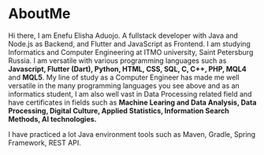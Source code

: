 # AboutMe
Hi there, I am Enefu Elisha Aduojo. A fullstack developer with Java and Node.js as Backend, and Flutter and JavaScript as Frontend. I am studying Informatics and Computer Engineering at ITMO university, Saint Petersburg Russia.
I am versatile with various programming languages such as **Javascript, Flutter (Dart), Python, HTML, CSS, SQL, C, C++, PHP, MQL4** and **MQL5**. 
My line of study as a Computer Engineer has made me well versatile in the many programming languages you see above and as an informatics student, I am also well vast in Data Processing related field and have certificates in fields such as **Machine Learing and Data Analysis, Data Processing, Digital Culture, Applied Statistics, Information Search Methods, AI technologies.**

I have practiced a lot Java environment tools such as Maven, Gradle, Spring Framework, REST API.
